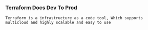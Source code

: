 ### Terraform Docs Dev To Prod
`Terraform is a infrastructure as a code tool, Which supports multicloud and highly scalable and easy to use`
